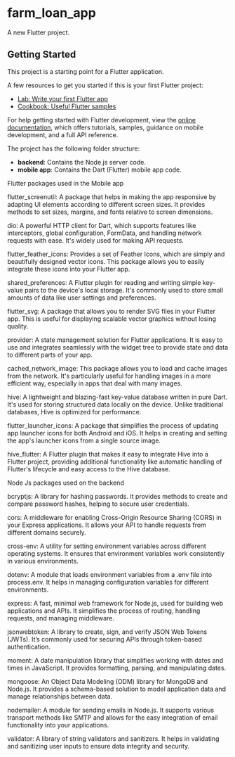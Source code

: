 # farm_loan_app

A new Flutter project.

## Getting Started

This project is a starting point for a Flutter application.

A few resources to get you started if this is your first Flutter project:

- [Lab: Write your first Flutter app](https://docs.flutter.dev/get-started/codelab)
- [Cookbook: Useful Flutter samples](https://docs.flutter.dev/cookbook)

For help getting started with Flutter development, view the
[online documentation](https://docs.flutter.dev/), which offers tutorials,
samples, guidance on mobile development, and a full API reference.


The project has the following folder structure:

- **backend**: Contains the Node.js server code.
- **mobile app**: Contains the Dart (Flutter) mobile app code.


Flutter packages used in the Mobile app

flutter_screenutil: A package that helps in making the app responsive by adapting UI elements according to different screen sizes. It provides methods to set sizes, margins, and fonts relative to screen dimensions.

dio: A powerful HTTP client for Dart, which supports features like interceptors, global configuration, FormData, and handling network requests with ease. It's widely used for making API requests.

flutter_feather_icons: Provides a set of Feather Icons, which are simply and beautifully designed vector icons. This package allows you to easily integrate these icons into your Flutter app.

shared_preferences: A Flutter plugin for reading and writing simple key-value pairs to the device's local storage. It's commonly used to store small amounts of data like user settings and preferences.

flutter_svg: A package that allows you to render SVG files in your Flutter app. This is useful for displaying scalable vector graphics without losing quality.

provider: A state management solution for Flutter applications. It is easy to use and integrates seamlessly with the widget tree to provide state and data to different parts of your app.

cached_network_image: This package allows you to load and cache images from the network. It's particularly useful for handling images in a more efficient way, especially in apps that deal with many images.

hive: A lightweight and blazing-fast key-value database written in pure Dart. It's used for storing structured data locally on the device. Unlike traditional databases, Hive is optimized for performance.

flutter_launcher_icons: A package that simplifies the process of updating app launcher icons for both Android and iOS. It helps in creating and setting the app's launcher icons from a single source image.

hive_flutter: A Flutter plugin that makes it easy to integrate Hive into a Flutter project, providing additional functionality like automatic handling of Flutter's lifecycle and easy access to the Hive database.

Node Js packages used on the backend

bcryptjs: A library for hashing passwords. It provides methods to create and compare password hashes, helping to secure user credentials.

cors: A middleware for enabling Cross-Origin Resource Sharing (CORS) in your Express applications. It allows your API to handle requests from different domains securely.

cross-env: A utility for setting environment variables across different operating systems. It ensures that environment variables work consistently in various environments.

dotenv: A module that loads environment variables from a .env file into process.env. It helps in managing configuration variables for different environments.

express: A fast, minimal web framework for Node.js, used for building web applications and APIs. It simplifies the process of routing, handling requests, and managing middleware.

jsonwebtoken: A library to create, sign, and verify JSON Web Tokens (JWTs). It’s commonly used for securing APIs through token-based authentication.

moment: A date manipulation library that simplifies working with dates and times in JavaScript. It provides formatting, parsing, and manipulating dates.

mongoose: An Object Data Modeling (ODM) library for MongoDB and Node.js. It provides a schema-based solution to model application data and manage relationships between data.

nodemailer: A module for sending emails in Node.js. It supports various transport methods like SMTP and allows for the easy integration of email functionality into your applications.

validator: A library of string validators and sanitizers. It helps in validating and sanitizing user inputs to ensure data integrity and security.
